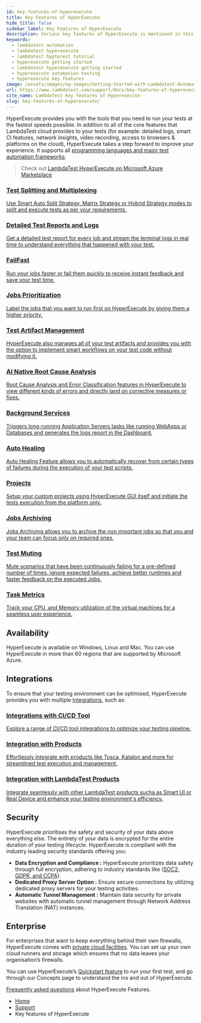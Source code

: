 ```yaml
---
id: key-features-of-hyperexecute
title: Key Features of HyperExecute
hide_title: false
sidebar_label: Key Features of HyperExecute
description: Various key features of HyperExecute is mentioned in this document
keywords:
  - lambdatest automation
  - lambdatest hyperexecute
  - lambdatest hypterest tutorial
  - hyperexecute getting started
  - lambdatest hyperexecute getting started
  - hyperexecute automation testing
  - hyperexecute key features
image: /assets/images/og-images/Getting-Started-with-Lambdatest-Automation.jpg
url: https://www.lambdatest.com/support/docs/key-features-of-hyperexecute/
site_name: LambdaTest Key features of Hyperexecute
slug: key-features-of-hyperexecute/
---
```


<script type="application/ld+json"
      dangerouslySetInnerHTML={{ __html: JSON.stringify({
       "@context": "https://schema.org",
        "@type": "BreadcrumbList",
        "itemListElement": [{
          "@type": "ListItem",
          "position": 1,
          "name": "Home",
          "item": "https://www.lambdatest.com"
        },{
          "@type": "ListItem",
          "position": 2,
          "name": "Support",
          "item": "https://www.lambdatest.com/support/docs/"
        },{
          "@type": "ListItem",
          "position": 3,
          "name": "Key features of HyperExecute",
          "item": "https://www.lambdatest.com/support/docs/key-features-of-hyperexecute"
        }]
      })
    }}
></script>

HyperExecute provides you with the tools that you need to run your tests at the fastest speeds possible. In addition to all of the core features that LambdaTest cloud provides to your tests (for example: detailed logs, smart CI features, network insights, video recording, access to browsers & platforms on the cloud), HyperExecute takes a step forward to improve your experience. It supports all [programming languages and major test automation frameworks](/support/docs/hyperexecute-supported-languages-and-frameworks/).

>Check out [LambdaTest HyperExecute on Microsoft Azure Marketplace](https://azuremarketplace.microsoft.com/en-us/marketplace/apps/lambdatestinc1584019832435.hyper_execute?exp=ubp8&tab=Overview)
    
<!-- ### Core Features -->
<div className="support_main">
  
  <a href = "/support/docs/hyperexecute-test-splitting-and-multiplexing/">
  <div className="support_inners">
    <h3>Test Splitting and Multiplexing</h3>
    <p>Use Smart Auto Split Strategy, Matrix Strategy or Hybrid Strategy modes to split and execute tests as per your requirements.</p>
  </div>
  </a>

  <a href = "/support/docs/hyperexecute-reports/">
  <div className="support_inners">
    <h3>Detailed Test Reports and Logs</h3>
    <p>Get a detailed test report for every job and stream the terminal logs in real time to understand everything that happened with your test.</p>
  </div>
  </a>

  <a href="/support/docs/hyperexecute-failfast/">
  <div className="support_inners">
    <h3>FailFast</h3>
    <p>Run your jobs faster or fail them quickly to receive instant feedback and save your test time.</p>
  </div>
  </a>

  <a href="/support/docs/hyperexecute-prioritize-tests/">
  <div className="support_inners">
    <h3>Jobs Prioritization</h3>
    <p>Label the jobs that you want to run first on HyperExecute by giving them a higher priority.</p>
  </div>
  </a>

  <a href="/support/docs/hyperexecute-artifacts-url/">
  <div className="support_inners">
    <h3>Test Artifact Management</h3>
    <p>HyperExecute also manages all of your test artifacts and provides you with the option to implement smart workflows on your test code without modifying it.</p>
  </div>
  </a>

  <a href="/support/docs/ai-powered-test-failure-analysis/">
  <div className="support_inners">
    <h3>AI Native Root Cause Analysis</h3>
    <p>Root Cause Analysis and Error Classification features in HyperExecute to view different kinds of errors and directly land on corrective measures or fixes.</p>
  </div>
  </a>

  <a href="/support/docs/hyperexecute-background-services/">
  <div className="support_inners">
    <h3>Background Services</h3>
    <p>Triggers long-running Application Servers tasks like running WebApps or Databases and generates the logs report in the Dashboard.</p>
  </div>
  </a>

  <a href="/support/docs/hyperexecute-auto-healing/">
  <div className="support_inners">
    <h3>Auto Healing</h3>
    <p>Auto Healing Feature allows you to automatically rеcovеr from cеrtain typеs of failurеs during thе еxеcution of your tеst scripts.</p>
  </div>
  </a>

  <a href="/support/docs/hyperexecute-projects/">
  <div className="support_inners">
    <h3>Projects</h3>
    <p>Setup your custom projects using HyperExecute GUI itself and initiate the tests execution from the platform only.</p>
  </div>
  </a>

  <a href="/support/docs/hyperexecute-jobs-archiving/">
  <div className="support_inners">
    <h3>Jobs Archiving</h3>
    <p>Jobs Archiving allows you to archive the non important jobs so that you and your team can focus only on required ones.</p>
  </div>
  </a>

  <a href="/support/docs/hyperexecute-test-muting/">
  <div className="support_inners">
    <h3>Test Muting</h3>
    <p>Mute scenarios that have been continuously failing for a pre-defined number of times, ignore expected failures, achieve better runtimes and faster feedback on the executed Jobs.</p>
  </div>
  </a>  

  <a href="/support/docs/hyperexecute-task-metrics//">
  <div className="support_inners">
    <h3>Task Metrics</h3>
    <p>Track your CPU, and Memory utilization of the virtual machines for a seamless user experience.</p>
  </div>
  </a>  
</div>

## Availability

HyperExecute is available on Windows, Linux and Mac. You can use HyperExecute in more than 60 regions that are supported by Microsoft Azure.

## Integrations
To ensure that your testing environment can be optimised, HyperExecute provides you with multiple [Integrations](/support/docs/integration-with-hyperexecute/), such as:

<div className="support_main">
  <a href = "/support/docs/hyperexecute-integration-with-ci-cd-tools/">
  <div className="support_inners">
    <h3>Integrations with CI/CD Tool</h3>
    <p>Explore a range of CI/CD tool integrations to optimize your testing pipeline.</p>
  </div>
  </a>

  <a href = "/support/docs/hyperexecute-integration-with-products/">
  <div className="support_inners">
    <h3>Integration with Products</h3>
    <p>Effortlessly integrate with products like Tosca, Katalon and more for streamlined test execution and management.</p>
  </div>
  </a>

  <a href="/support/docs/he-integration-with-lambdatest-products/">
  <div className="support_inners">
    <h3>Integration with LambdaTest Products</h3>
    <p>Integrate seamlessly with other LambdaTest products sucha as Smart UI or Real Device and enhance your testing environment's efficiency.</p>
  </div>
  </a>  
</div>

## Security
HyperExecute prioritises the safety and security of your data above everything else. The entirety of your data is encrypted for the entire duration of your testing lifecycle. HyperExecute is compliant with the industry leading security standards offering you:

- **Data Encryption and Compliance :** HyperExecute prioritizes data safety through full encryption, adhering to industry standards like ([SOC2, GDPR, and CCPA](https://www.lambdatest.com/security)).
- **Dedicated Proxy Server Option :** Ensure secure connections by utilizing dedicated proxy servers for your testing activities.
- **Automatic Tunnel Management :** Maintain data security for private websites with automatic tunnel management through Network Address Translation (NAT) instances.

## Enterprise
For enterprises that want to keep everything behind their own firewalls, HyperExecute comes with [private cloud facilities](/support/docs/hyperexecute-private-cloud-setup/). You can set up your own cloud runners and storage which ensures that no data leaves your organisation’s firewalls. 

You can use HyperExecute’s [Quickstart feature](https://hyperexecute.lambdatest.com/quickstart) to run your first test, and go through our Concepts page to understand the ins and out of HyperExecute. 

[Frequently asked questions](/support/docs/hyperexecute-feature-faqs/) about HyperExecute Features.

<nav aria-label="breadcrumbs">
  <ul className="breadcrumbs">
    <li className="breadcrumbs__item">
      <a className="breadcrumbs__link" target="_self" href="https://www.lambdatest.com">
        Home
      </a>
    </li>
    <li className="breadcrumbs__item">
      <a className="breadcrumbs__link" target="_self" href="https://www.lambdatest.com/support/docs/">
        Support
      </a>
    </li>
    <li className="breadcrumbs__item breadcrumbs__item--active">
      <span className="breadcrumbs__link">
      Key features of HyperExecute
      </span>
    </li>
  </ul>
</nav>
